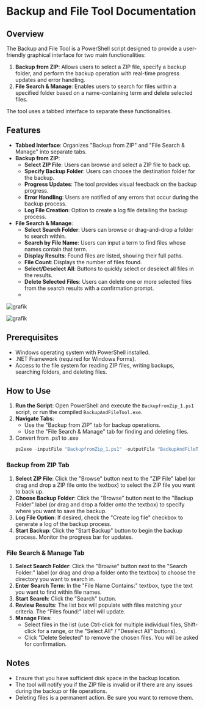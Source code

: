 # Backup and File Tool Documentation

## Overview
The Backup and File Tool is a PowerShell script designed to provide a user-friendly graphical interface for two main functionalities:
1.  **Backup from ZIP**: Allows users to select a ZIP file, specify a backup folder, and perform the backup operation with real-time progress updates and error handling.
2.  **File Search & Manage**: Enables users to search for files within a specified folder based on a name-containing term and delete selected files.

The tool uses a tabbed interface to separate these functionalities.

## Features
- **Tabbed Interface**: Organizes "Backup from ZIP" and "File Search & Manage" into separate tabs.
- **Backup from ZIP**:
    - **Select ZIP File**: Users can browse and select a ZIP file to back up.
    - **Specify Backup Folder**: Users can choose the destination folder for the backup.
    - **Progress Updates**: The tool provides visual feedback on the backup progress.
    - **Error Handling**: Users are notified of any errors that occur during the backup process.
    - **Log File Creation**: Option to create a log file detailing the backup process.
- **File Search & Manage**:
    - **Select Search Folder**: Users can browse or drag-and-drop a folder to search within.
    - **Search by File Name**: Users can input a term to find files whose names contain that term.
    - **Display Results**: Found files are listed, showing their full paths.
    - **File Count**: Displays the number of files found.
    - **Select/Deselect All**: Buttons to quickly select or deselect all files in the results.
    - **Delete Selected Files**: Users can delete one or more selected files from the search results with a confirmation prompt.
    - 
 ![grafik](https://github.com/user-attachments/assets/7e673c1a-8338-4ce2-89ce-4e1e57aaf0b2)

 ![grafik](https://github.com/user-attachments/assets/c9826dc6-e0d5-4f4f-a145-94e43b4c35fe)


## Prerequisites
- Windows operating system with PowerShell installed.
- .NET Framework (required for Windows Forms).
- Access to the file system for reading ZIP files, writing backups, searching folders, and deleting files.

## How to Use
1.  **Run the Script**: Open PowerShell and execute the `BackupfromZip_1.ps1` script, or run the compiled `BackupAndFileTool.exe`.
2.  **Navigate Tabs**:
    *   Use the "Backup from ZIP" tab for backup operations.
    *   Use the "File Search & Manage" tab for finding and deleting files.
3. Convert from .ps1 to .exe
   ```Powershell
   ps2exe -inputFile "BackupfromZip_1.ps1" -outputFile "BackupAndFileTool.exe" -iconFile "icon.ico" -title "Backup and File Tool" -version "1.0.0.0" -noConsole
   ```

### Backup from ZIP Tab
1.  **Select ZIP File**: Click the "Browse" button next to the "ZIP File" label (or drag and drop a ZIP file onto the textbox) to select the ZIP file you want to back up.
2.  **Choose Backup Folder**: Click the "Browse" button next to the "Backup Folder" label (or drag and drop a folder onto the textbox) to specify where you want to save the backup.
3.  **Log File Option**: If desired, check the "Create log file" checkbox to generate a log of the backup process.
4.  **Start Backup**: Click the "Start Backup" button to begin the backup process. Monitor the progress bar for updates.

### File Search & Manage Tab
1.  **Select Search Folder**: Click the "Browse" button next to the "Search Folder:" label (or drag and drop a folder onto the textbox) to choose the directory you want to search in.
2.  **Enter Search Term**: In the "File Name Contains:" textbox, type the text you want to find within file names.
3.  **Start Search**: Click the "Search" button.
4.  **Review Results**: The list box will populate with files matching your criteria. The "Files found:" label will update.
5.  **Manage Files**:
    *   Select files in the list (use Ctrl-click for multiple individual files, Shift-click for a range, or the "Select All" / "Deselect All" buttons).
    *   Click "Delete Selected" to remove the chosen files. You will be asked for confirmation.

## Notes
- Ensure that you have sufficient disk space in the backup location.
- The tool will notify you if the ZIP file is invalid or if there are any issues during the backup or file operations.
- Deleting files is a permanent action. Be sure you want to remove them.
